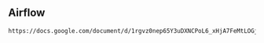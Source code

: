 ## Airflow

```
https://docs.google.com/document/d/1rgvz0nep65Y3uDXNCPoL6_xHjA7FeMtLOGj_1oEhJ10/edit#
```
